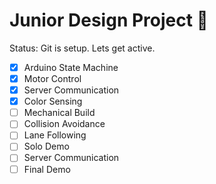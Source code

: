 # Junior Design Project 🥶

Status: Git is setup. Lets get active.

- [x] Arduino State Machine
- [x] Motor Control
- [x] Server Communication
- [x] Color Sensing
- [ ] Mechanical Build
- [ ] Collision Avoidance
- [ ] Lane Following
- [ ] Solo Demo
- [ ] Server Communication
- [ ] Final Demo
